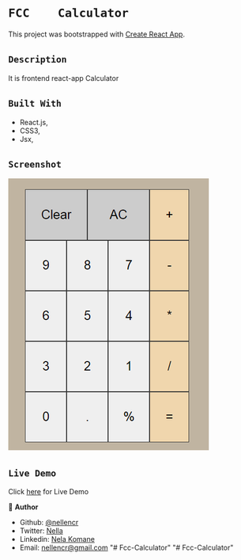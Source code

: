 # `FCC    Calculator`


This project was bootstrapped with [Create React App](https://github.com/facebook/create-react-app).


## `Description`
It is frontend react-app Calculator


## `Built With`

- React.js,
- CSS3,
- Jsx,



## `Screenshot`
![Screenshoot](src/images/calcu.png)



## `Live Demo`
 Click [here](https://kind-curran-01cf22.netlify.app) for Live Demo


👤 **Author**

- Github: [@nellencr](https://github.com/nellencr)
- Twitter: [Nella](https://twitter.com/Nella75794271)
- Linkedin: [Nela Komane](https://www.linkedin.com/in/nela-komane-8866b9192/)
- Email: nellencr@gmail.com "# Fcc-Calculator" 
"# Fcc-Calculator" 
